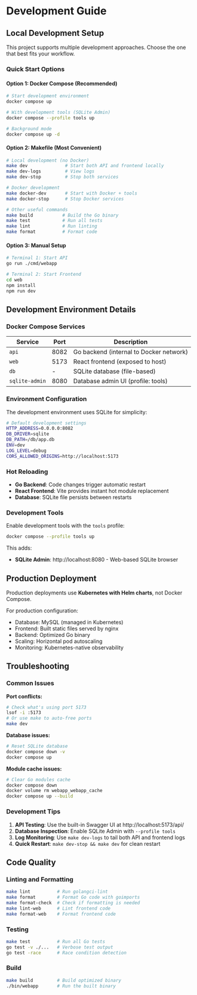 # Development Guide

## Local Development Setup

This project supports multiple development approaches. Choose the one that best fits your workflow.

### Quick Start Options

#### Option 1: Docker Compose (Recommended)
```bash
# Start development environment
docker compose up

# With development tools (SQLite Admin)
docker compose --profile tools up

# Background mode
docker compose up -d
```

#### Option 2: Makefile (Most Convenient)
```bash
# Local development (no Docker)
make dev              # Start both API and frontend locally
make dev-logs         # View logs
make dev-stop         # Stop both services

# Docker development
make docker-dev       # Start with Docker + tools
make docker-stop      # Stop Docker services

# Other useful commands
make build           # Build the Go binary
make test            # Run all tests
make lint            # Run linting
make format          # Format code
```

#### Option 3: Manual Setup
```bash
# Terminal 1: Start API
go run ./cmd/webapp

# Terminal 2: Start Frontend  
cd web
npm install
npm run dev
```

## Development Environment Details

### Docker Compose Services

| Service | Port | Description |
|---------|------|-------------|
| `api` | 8082 | Go backend (internal to Docker network) |
| `web` | 5173 | React frontend (exposed to host) |
| `db` | - | SQLite database (file-based) |
| `sqlite-admin` | 8080 | Database admin UI (profile: tools) |

### Environment Configuration

The development environment uses SQLite for simplicity:

```bash
# Default development settings
HTTP_ADDRESS=0.0.0.0:8082
DB_DRIVER=sqlite
DB_PATH=/db/app.db
ENV=dev
LOG_LEVEL=debug
CORS_ALLOWED_ORIGINS=http://localhost:5173
```

### Hot Reloading

- **Go Backend**: Code changes trigger automatic restart
- **React Frontend**: Vite provides instant hot module replacement
- **Database**: SQLite file persists between restarts

### Development Tools

Enable development tools with the `tools` profile:

```bash
docker compose --profile tools up
```

This adds:
- **SQLite Admin**: http://localhost:8080 - Web-based SQLite browser

## Production Deployment

Production deployments use **Kubernetes with Helm charts**, not Docker Compose.

For production configuration:
- Database: MySQL (managed in Kubernetes)
- Frontend: Built static files served by nginx
- Backend: Optimized Go binary
- Scaling: Horizontal pod autoscaling
- Monitoring: Kubernetes-native observability

## Troubleshooting

### Common Issues

**Port conflicts:**
```bash
# Check what's using port 5173
lsof -i :5173
# Or use make to auto-free ports
make dev
```

**Database issues:**
```bash
# Reset SQLite database
docker compose down -v
docker compose up
```

**Module cache issues:**
```bash
# Clear Go modules cache
docker compose down
docker volume rm webapp_webapp_cache
docker compose up --build
```

### Development Tips

1. **API Testing**: Use the built-in Swagger UI at http://localhost:5173/api/
2. **Database Inspection**: Enable SQLite Admin with `--profile tools`
3. **Log Monitoring**: Use `make dev-logs` to tail both API and frontend logs
4. **Quick Restart**: `make dev-stop && make dev` for clean restart

## Code Quality

### Linting and Formatting
```bash
make lint          # Run golangci-lint
make format        # Format Go code with goimports
make format-check  # Check if formatting is needed
make lint-web      # Lint frontend code
make format-web    # Format frontend code
```

### Testing
```bash
make test          # Run all Go tests
go test -v ./...   # Verbose test output
go test -race      # Race condition detection
```

### Build
```bash
make build         # Build optimized binary
./bin/webapp       # Run the built binary
```
